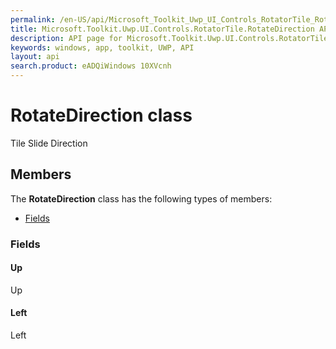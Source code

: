 ```yaml
---
permalink: /en-US/api/Microsoft_Toolkit_Uwp_UI_Controls_RotatorTile_RotateDirection.htm
title: Microsoft.Toolkit.Uwp.UI.Controls.RotatorTile.RotateDirection API 
description: API page for Microsoft.Toolkit.Uwp.UI.Controls.RotatorTile.RotateDirection
keywords: windows, app, toolkit, UWP, API
layout: api
search.product: eADQiWindows 10XVcnh
---
```



# RotateDirection class

Tile Slide Direction

## Members

The **RotateDirection** class has the following types of members:

* [Fields](#Fields)

### Fields

#### Up

Up



#### Left

Left


